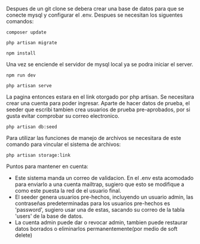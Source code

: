 Despues de un git clone se debera crear una base de datos para que se conecte mysql y configurar el .env. Despues se necesitan los siguentes comandos:
```
composer update
```
```
php artisan migrate
```
```
npm install
```
Una vez se enciende el servidor de mysql local ya se podra iniciar el server.

```
npm run dev
```
```
php artisan serve
```


La pagina entonces estara en el link otorgado por php artisan.
Se necesitara crear una cuenta para poder ingresar. Aparte de hacer datos de prueba, el seeder que escribi tambien crea usuarios de prueba pre-aprobados, por si gusta evitar comprobar su correo electronico.

```
php artisan db:seed
```

Para utilizar las funciones de manejo de archivos se necesitara de este comando para vincular el sistema de archivos:

```
php artisan storage:link
```

Puntos para mantener en cuenta:

+ Este sistema manda un correo de validacion. En el .env esta acomodado para enviarlo a una cuenta mailtrap, sugiero que esto se modifique a como este puesta la red de el usuario final.
+ El seeder genera usuarios pre-hechos, incluyendo un usuario admin, las contraseñas predeterminadas para los usuarios pre-hechos es 'password', sugiero usar una de estas, sacando su correo de la tabla 'users' de la base de datos.
+ La cuenta admin puede dar o revocar admin, tambien puede restaurar datos borrados o eliminarlos permanentemente(por medio de soft delete)